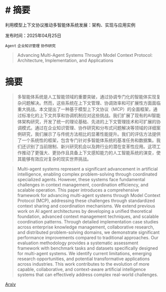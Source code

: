 # # 摘要
利用模型上下文协议推动多智能体系统发展：架构、实现与应用实例

发布时间：2025年04月25日

`Agent` `企业知识管理` `协作研究`

> Advancing Multi-Agent Systems Through Model Context Protocol: Architecture, Implementation, and Applications

# 摘要

> 多智能体系统是人工智能领域的重要突破，通过协调专门化的智能体实现复杂问题解决。然而，这些系统在上下文管理、协调效率和可扩展性方面面临重大挑战。本文提出了一种基于模型上下文协议（MCP）的全面框架，通过标准化的上下文共享和协调机制应对这些挑战。我们扩展了现有的AI智能体架构研究，开发了统一的理论基础、先进的上下文管理技术和可扩展的协调模式。通过在企业知识管理、协作研究和分布式问题解决等领域的详细案例研究，我们展示了与传统方法相比的显著性能提升。我们的评估方法提供了一个系统性的框架，包含专门针对多智能体系统的基准任务和数据集。我们还识别了当前限制、新兴研究机会以及跨行业的潜在变革性应用。这项工作推动了更强大、更协作且具备上下文感知能力的人工智能系统的演变，使其能够有效应对复杂的现实世界挑战。

> Multi-agent systems represent a significant advancement in artificial intelligence, enabling complex problem-solving through coordinated specialized agents. However, these systems face fundamental challenges in context management, coordination efficiency, and scalable operation. This paper introduces a comprehensive framework for advancing multi-agent systems through Model Context Protocol (MCP), addressing these challenges through standardized context sharing and coordination mechanisms. We extend previous work on AI agent architectures by developing a unified theoretical foundation, advanced context management techniques, and scalable coordination patterns. Through detailed implementation case studies across enterprise knowledge management, collaborative research, and distributed problem-solving domains, we demonstrate significant performance improvements compared to traditional approaches. Our evaluation methodology provides a systematic assessment framework with benchmark tasks and datasets specifically designed for multi-agent systems. We identify current limitations, emerging research opportunities, and potential transformative applications across industries. This work contributes to the evolution of more capable, collaborative, and context-aware artificial intelligence systems that can effectively address complex real-world challenges.

[Arxiv](https://arxiv.org/abs/2504.21030)